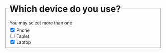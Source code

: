 <form>
    <fieldset class="au-fieldset">
        <legend class="au-fieldset__legend">
            <h1>Which device do you use?</h1>
            <span class="au-hint-text">You may select more than one</span>
        </legend>
        <div class="au-control-input">
            <input class="au-control-input__input" type="checkbox" name="checkbox-ex" id="cb-phone" checked>
            <label class="au-control-input__text" for="radio-phone">Phone</label>
        </div>
        <div class="au-control-input">
            <input class="au-control-input__input" type="checkbox" name="checkbox-ex" id="cb-tablet">
            <label class="au-control-input__text" for="radio-tablet">Tablet</label>
        </div>
        <div class="au-control-input">
            <input class="au-control-input__input" type="checkbox" name="checkbox-ex" id="cb-laptop" checked>
            <label class="au-control-input__text" for="radio-laptop">Laptop</label>
        </div>
    </fieldset>
</form>
